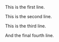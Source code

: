 This is the first line.

This is the second line.

This is the third line.

And the final fourth line.
